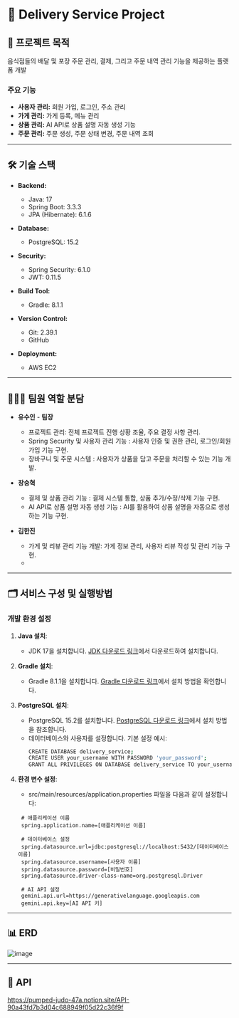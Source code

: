 # 🛵 Delivery Service Project

## 📌 프로젝트 목적
음식점들의 배달 및 포장 주문 관리, 결제, 그리고 주문 내역 관리 기능을 제공하는 플랫폼 개발

### 주요 기능
- **사용자 관리:** 회원 가입, 로그인, 주소 관리
- **가게 관리:** 가게 등록, 메뉴 관리
- **상품 관리:** AI API로 상품 설명 자동 생성 기능
- **주문 관리:** 주문 생성, 주문 상태 변경, 주문 내역 조회
---

## 🛠 기술 스택
- **Backend:** 
  - Java: 17
  - Spring Boot: 3.3.3
  - JPA (Hibernate): 6.1.6

- **Database:** 
  - PostgreSQL: 15.2

- **Security:** 
  - Spring Security: 6.1.0
  - JWT: 0.11.5

- **Build Tool:** 
  - Gradle: 8.1.1

- **Version Control:** 
  - Git: 2.39.1
  - GitHub
    
- **Deployment:**
  - AWS EC2

---

## 🧑‍🤝‍🧑 팀원 역할 분담
- **유수인** - **팀장**
  - 프로젝트 관리: 전체 프로젝트 진행 상황 조율, 주요 결정 사항 관리.
  - Spring Security 및 사용자 관리 기능 : 사용자 인증 및 권한 관리, 로그인/회원가입 기능 구현.
  - 장바구니 및 주문 시스템 : 사용자가 상품을 담고 주문을 처리할 수 있는 기능 개발.

- **장숭혁**
  - 결제 및 상품 관리 기능 : 결제 시스템 통합, 상품 추가/수정/삭제 기능 구현.
  - AI API로 상품 설명 자동 생성 기능 : AI를 활용하여 상품 설명을 자동으로 생성하는 기능 구현.

- **김한진**
  - 가게 및 리뷰 관리 기능 개발: 가게 정보 관리, 사용자 리뷰 작성 및 관리 기능 구현.
  - 
---

## 🗂 서비스 구성 및 실행방법
### 개발 환경 설정

1. **Java 설치**:
   - JDK 17을 설치합니다. [JDK 다운로드 링크](https://jdk.java.net/17)에서 다운로드하여 설치합니다.

2. **Gradle 설치**:
   - Gradle 8.1.1을 설치합니다. [Gradle 다운로드 링크](https://gradle.org/install/)에서 설치 방법을 확인합니다.

3. **PostgreSQL 설치**:
   - PostgreSQL 15.2를 설치합니다. [PostgreSQL 다운로드 링크](https://www.postgresql.org/download/)에서 설치 방법을 참조합니다.
   - 데이터베이스와 사용자를 설정합니다. 기본 설정 예시:
     ```bash
     CREATE DATABASE delivery_service;
     CREATE USER your_username WITH PASSWORD 'your_password';
     GRANT ALL PRIVILEGES ON DATABASE delivery_service TO your_username;
     ```

4. **환경 변수 설정**:
     - src/main/resources/application.properties 파일을 다음과 같이 설정합니다:
    ```properties
     # 애플리케이션 이름
     spring.application.name=[애플리케이션 이름]

     # 데이터베이스 설정
     spring.datasource.url=jdbc:postgresql://localhost:5432/[데이터베이스 이름]
     spring.datasource.username=[사용자 이름]
     spring.datasource.password=[비밀번호]
     spring.datasource.driver-class-name=org.postgresql.Driver

     # AI API 설정
     gemini.api.url=https://generativelanguage.googleapis.com
     gemini.api.key=[AI API 키]
     ```

---


## 📊 ERD

![image](https://github.com/user-attachments/assets/d8af53dd-957f-47e7-927b-a5bb12f869ef)

---

## 📜 API
https://pumped-judo-47a.notion.site/API-90a43fd7b3d04c688949f05d22c36f9f














